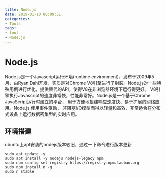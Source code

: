 ```yaml
---
title: Node.js
date: 2019-01-10 00:09:51
categories:
- Tools
tags:
- tool
- Node.js
---
```

# Node.js

Node.js是一个Javascript运行环境(runtime environment)，发布于2009年5月，由Ryan Dahl开发，实质是对Chrome V8引擎进行了封装。Node.js对一些特殊用例进行优化，提供替代的API，使得V8在非浏览器环境下运行得更好。 V8引擎执行Javascript的速度非常快，性能非常好。Node.js是一个基于Chrome JavaScript运行时建立的平台， 用于方便地搭建响应速度快、易于扩展的网络应用。Node.js 使用事件驱动， 非阻塞I/O模型而得以轻量和高效，非常适合在分布式设备上运行数据密集型的实时应用。
<!--more-->

## 环境搭建

ubuntu上apt安装的nodejs版本较旧，通过一下命令进行版本更新
```shell
sudo apt update -y
sudo apt install -y nodejs nodejs-legacy npm
sudo npm config set registry https://registry.npm.taobao.org
sudo npm install n -g
sudo n stable
```
